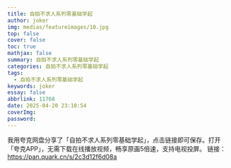 ```yaml
---
title: 自拍不求人系列零基础学起
author: joker
img: medias/featureimages/10.jpg
top: false
cover: false
toc: true
mathjax: false
summary: 自拍不求人系列零基础学起
categories: 自拍不求人系列零基础学起
tags:
  - 自拍不求人系列零基础学起
keywords: joker
essay: false
abbrlink: 11768
date: 2025-04-20 23:10:54
coverImg:
password:
---
```


我用夸克网盘分享了「自拍不求人系列零基础学起」，点击链接即可保存。打开「夸克APP」，无需下载在线播放视频，畅享原画5倍速，支持电视投屏。
链接：https://pan.quark.cn/s/2c3d12f6d08a
